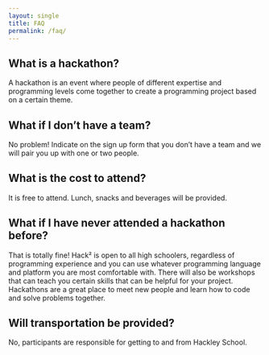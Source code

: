 ```yaml
---
layout: single
title: FAQ
permalink: /faq/
---
```


## What is a hackathon? 

A hackathon is an event where people of different expertise and programming levels come together to create a programming project based on a certain theme.

## What if I don’t have a team?

No problem! Indicate on the sign up form that you don’t have a team and we will pair you up with one or two people.

## What is the cost to attend?

It is free to attend. Lunch, snacks and beverages will be provided. 

## What if I have never attended a hackathon before?

That is totally fine! Hack² is open to all high schoolers, regardless of programming experience and you can use whatever programming language and platform you are most comfortable with. There will also be workshops that can teach you certain skills that can be helpful for your project. Hackathons are a great place to meet new people and learn how to code and solve problems together. 

## Will transportation be provided?

No, participants are responsible for getting to and from Hackley School.

